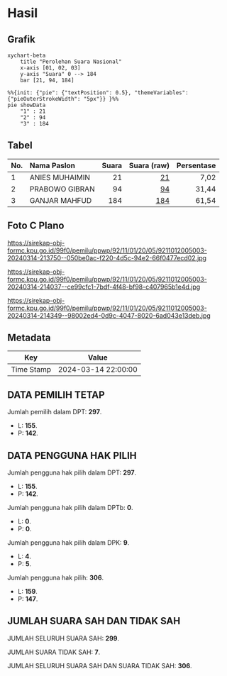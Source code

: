 # Hasil

## Grafik

```mermaid
xychart-beta
    title "Perolehan Suara Nasional"
    x-axis [01, 02, 03]
    y-axis "Suara" 0 --> 184
    bar [21, 94, 184]
```

```mermaid
%%{init: {"pie": {"textPosition": 0.5}, "themeVariables": {"pieOuterStrokeWidth": "5px"}} }%%
pie showData
    "1" : 21
    "2" : 94
    "3" : 184
```

## Tabel

| No. | Nama Paslon    | Suara | Suara (raw) | Persentase |
|:--- |:-------------- | -----:| -----------:| ----------:|
| 1   | ANIES MUHAIMIN | 21    | [21][p-1]   | 7,02       |
| 2   | PRABOWO GIBRAN | 94    | [94][p-2]   | 31,44      |
| 3   | GANJAR MAHFUD  | 184   | [184][p-3]  | 61,54      |


[p-1]: https://github.com/gigit-pemilu/pemilu-2024/blob/main/pilpres/hitung-suara/sub/92-papua-barat/sub/11-manokwari-selatan/sub/01-ransiki/sub/2005-sabri/sub/003-tps/sub/paslon-1.txt
[p-2]: https://github.com/gigit-pemilu/pemilu-2024/blob/main/pilpres/hitung-suara/sub/92-papua-barat/sub/11-manokwari-selatan/sub/01-ransiki/sub/2005-sabri/sub/003-tps/sub/paslon-2.txt
[p-3]: https://github.com/gigit-pemilu/pemilu-2024/blob/main/pilpres/hitung-suara/sub/92-papua-barat/sub/11-manokwari-selatan/sub/01-ransiki/sub/2005-sabri/sub/003-tps/sub/paslon-3.txt

## Foto C Plano

https://sirekap-obj-formc.kpu.go.id/99f0/pemilu/ppwp/92/11/01/20/05/9211012005003-20240314-213750--050be0ac-f220-4d5c-94e2-66f0477ecd02.jpg

https://sirekap-obj-formc.kpu.go.id/99f0/pemilu/ppwp/92/11/01/20/05/9211012005003-20240314-214037--ce99cfc1-7bdf-4f48-bf98-c407965b1e4d.jpg

https://sirekap-obj-formc.kpu.go.id/99f0/pemilu/ppwp/92/11/01/20/05/9211012005003-20240314-214349--98002ed4-0d9c-4047-8020-6ad043e13deb.jpg


## Metadata

| Key        | Value               |
| ---------- | ------------------- |
| Time Stamp | 2024-03-14 22:00:00 |


## DATA PEMILIH TETAP

Jumlah pemilih dalam DPT: **297**.
 * L: **155**.
 * P: **142**.

## DATA PENGGUNA HAK PILIH

Jumlah pengguna hak pilih dalam DPT: **297**.
 * L: **155**.
 * P: **142**.

Jumlah pengguna hak pilih dalam DPTb: **0**.
 * L: **0**.
 * P: **0**.

Jumlah pengguna hak pilih dalam DPK: **9**.
 * L: **4**.
 * P: **5**.

Jumlah pengguna hak pilih: **306**.
 * L: **159**.
 * P: **147**.

## JUMLAH SUARA SAH DAN TIDAK SAH

JUMLAH SELURUH SUARA SAH: **299**.

JUMLAH SUARA TIDAK SAH: **7**.

JUMLAH SELURUH SUARA SAH DAN SUARA TIDAK SAH: **306**.


